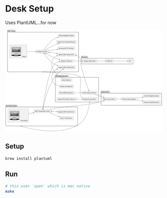 # Desk Setup
Uses PlantUML...for now

![Current Setup](./diagrams/desk.svg)


## Setup
```sh
brew install plantuml
```

## Run
```sh
# this uses `open` which is mac native
make
```
